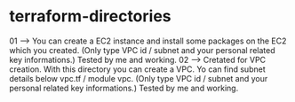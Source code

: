 # terraform-directories
01 --> You can create a EC2 instance and install some packages on the EC2 which you created. (Only type VPC id / subnet and your personal related key informations.) Tested by me and working.
02 --> Cretated for VPC creation. With this directory you can create a VPC. Yo can find subnet details below vpc.tf / module vpc. (Only type VPC id / subnet and your personal related key informations.) Tested by me and working.
